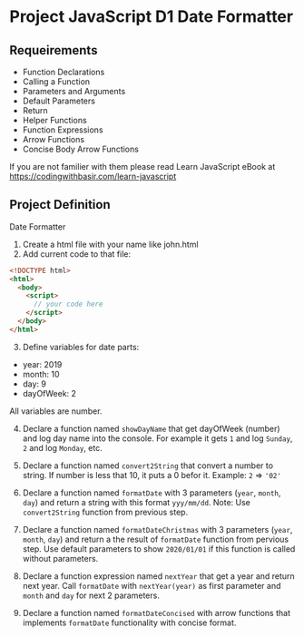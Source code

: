 # Project JavaScript D1 Date Formatter

## Requeirements

- Function Declarations
- Calling a Function
- Parameters and Arguments
- Default Parameters
- Return
- Helper Functions
- Function Expressions
- Arrow Functions
- Concise Body Arrow Functions

If you are not familier with them please read Learn JavaScript eBook at https://codingwithbasir.com/learn-javascript

## Project Definition

Date Formatter

1. Create a html file with your name like john.html
2. Add current code to that file:

```html
<!DOCTYPE html>
<html>
  <body>
    <script>
      // your code here
    </script>
  </body>
</html>
```

3. Define variables for date parts:

- year: 2019
- month: 10
- day: 9
- dayOfWeek: 2

All variables are number.

4. Declare a function named `showDayName` that get dayOfWeek (number) and log day name into the console. For example it gets `1` and log `Sunday`, `2` and log `Monday`, etc. 

5. Declare a function named `convert2String` that convert a number to string. If number is less that 10, it puts a 0 befor it. Example: `2` => `'02'`

6. Declare a function named `formatDate` with 3 parameters (`year`, `month`, `day`) and return a string with this format `yyy/mm/dd`. Note: Use `convert2String` function from previous step.

7. Declare a function named `formatDateChristmas` with 3 parameters (`year`, `month`, `day`) and return a the result of `formatDate` function from pervious step. Use default parameters to show `2020/01/01` if this function is called without parameters.

8. Declare a function expression named `nextYear` that get a year and return next year. Call `formatDate` with `nextYear(year)` as first parameter and `month` and `day` for next 2 parameters.

9. Declare a function named `formatDateConcised` with arrow functions that implements `formatDate` functionality with concise format.
